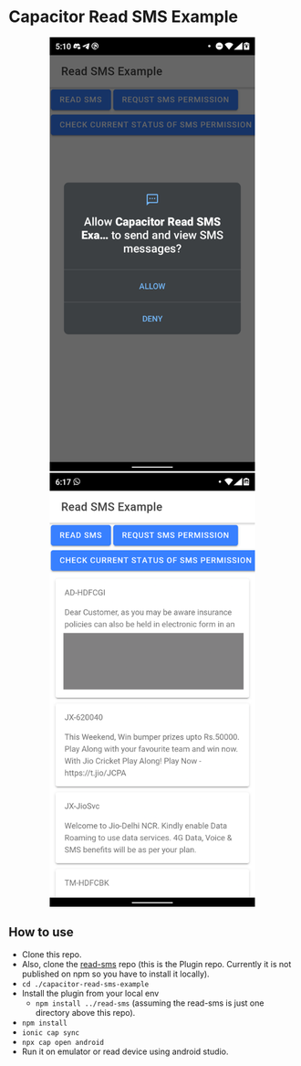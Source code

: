 # Capacitor Read SMS Example
<p align="center">
    <img width=360  src="/git-assets/images/ss1.png"/>
    <img width=360  src="/git-assets/images/ss2.png"/>
</p>


## How to use
- Clone this repo.
- Also, clone the [read-sms](https://github.com/Ayush-Rajniwal/read-sms) repo (this is the Plugin repo. Currently it is not published on npm so you have to install it locally).
- ```cd ./capacitor-read-sms-example```
-  Install the plugin from your local env
    - ```npm install ../read-sms``` (assuming the read-sms is just one directory above this repo).
- ```npm install```
- ```ionic cap sync```
- ```npx cap open android```
- Run it on emulator or read device using android studio.